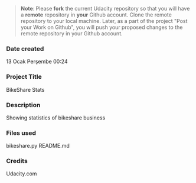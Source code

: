 >**Note**: Please **fork** the current Udacity repository so that you will have a **remote** repository in **your** Github account. Clone the remote repository to your local machine. Later, as a part of the project "Post your Work on Github", you will push your proposed changes to the remote repository in your Github account.

### Date created
13 Ocak Perşembe 00:24

### Project Title
BikeShare Stats
### Description
Showing statistics of bikeshare business 
### Files used
bikeshare.py
README.md

### Credits
Udacity.com
